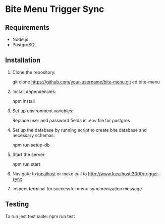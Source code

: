 # Bite Menu Trigger Sync

## Requirements

- Node.js
- PostgreSQL

## Installation

1. Clone the repository:

    git clone https://github.com/your-username/bite-menu.git
    cd bite-menu

2. Install dependencies:

    npm install

3. Set up environment variables:

    Replace user and password fields in .env file for postgres

4. Set up the database by running script to create bite database and necessary schemas:

    npm run setup-db

5. Start the server:

    npm run start

6. Navigate to [localhost](http://www.localhost:3000/) or make call to http://www.localhost:3000/trigger-sync

7. Inspect terminal for successful menu synchronization message

## Testing

To run jest test suite:
    npm run test
